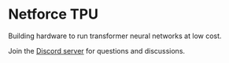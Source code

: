 Netforce TPU
============

Building hardware to run transformer neural networks at low cost.

Join the [Discord server](https://discord.gg/e4aWKnZZ) for questions and discussions.
